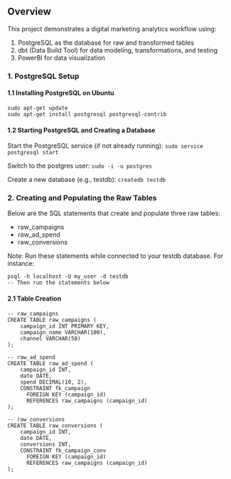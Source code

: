## Overview
This project demonstrates a digital marketing analytics workflow using:

1. PostgreSQL as the database for raw and transformed tables
2. dbt (Data Build Tool) for data modeling, transformations, and testing
3. PowerBI for data visualization

### 1. PostgreSQL Setup
#### 1.1 Installing PostgreSQL on Ubuntu
```
sudo apt-get update
sudo apt-get install postgresql postgresql-contrib
```

#### 1.2 Starting PostgreSQL and Creating a Database
Start the PostgreSQL service (if not already running):
```sudo service postgresql start```

Switch to the postgres user:
```sudo -i -u postgres```

Create a new database (e.g., testdb):
```createdb testdb```

### 2. Creating and Populating the Raw Tables
Below are the SQL statements that create and populate three raw tables:

- raw_campaigns
- raw_ad_spend
- raw_conversions

Note: Run these statements while connected to your testdb database. For instance:
```
psql -h localhost -U my_user -d testdb
-- Then run the statements below
```

#### 2.1 Table Creation
```
-- raw_campaigns
CREATE TABLE raw_campaigns (
    campaign_id INT PRIMARY KEY,
    campaign_name VARCHAR(100),
    channel VARCHAR(50)
);

-- raw_ad_spend
CREATE TABLE raw_ad_spend (
    campaign_id INT,
    date DATE,
    spend DECIMAL(10, 2),
    CONSTRAINT fk_campaign
      FOREIGN KEY (campaign_id)
      REFERENCES raw_campaigns (campaign_id)
);

-- raw_conversions
CREATE TABLE raw_conversions (
    campaign_id INT,
    date DATE,
    conversions INT,
    CONSTRAINT fk_campaign_conv
      FOREIGN KEY (campaign_id)
      REFERENCES raw_campaigns (campaign_id)
);
```


